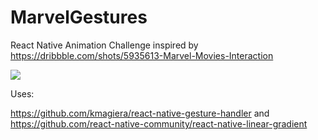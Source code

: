 # MarvelGestures
React Native Animation Challenge inspired by https://dribbble.com/shots/5935613-Marvel-Movies-Interaction

![](https://i.imgur.com/FggGp17.gif)

Uses:

https://github.com/kmagiera/react-native-gesture-handler
and
https://github.com/react-native-community/react-native-linear-gradient
